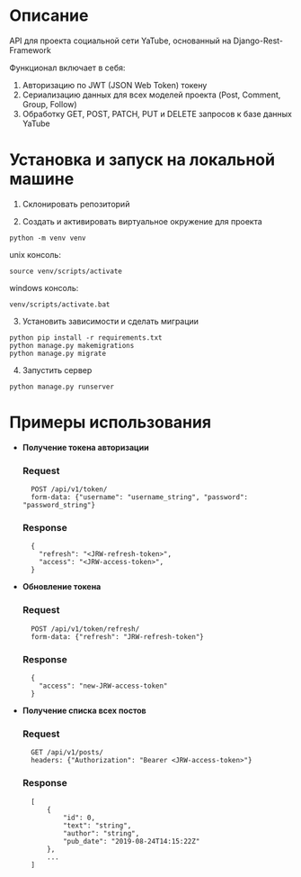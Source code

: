 # Описание
API для проекта социальной сети YaTube, основанный на Django-Rest-Framework

Функционал включает в себя:
1) Авторизацию по JWT (JSON Web Token) токену
2) Сериализацию данных для всех моделей проекта (Post, Comment, Group, Follow)
3) Обработку GET, POST, PATCH, PUT и DELETE запросов к базе данных YaTube

# Установка и запуск на локальной машине
1. Склонировать репозиторий

2. Создать и активировать виртуальное окружение для проекта

```python -m venv venv```

unix консоль:

```source venv/scripts/activate```

windows консоль:

```venv/scripts/activate.bat```

3. Установить зависимости и сделать миграции

```
python pip install -r requirements.txt
python manage.py makemigrations
python manage.py migrate
```

4. Запустить сервер

```python manage.py runserver```

# Примеры использования

* **Получение токена авторизации**
    ### Request
    ```
      POST /api/v1/token/
      form-data: {"username": "username_string", "password": "password_string"}
    ```
    ### Response
        {
          "refresh": "<JRW-refresh-token>",
          "access": "<JRW-access-token>",
        }

* **Обновление токена**
    ### Request
    ```
      POST /api/v1/token/refresh/
      form-data: {"refresh": "JRW-refresh-token"}
    ```
    ### Response
        {
          "access": "new-JRW-access-token"
        }

* **Получение списка всех постов**
    ### Request
    ```
      GET /api/v1/posts/
      headers: {"Authorization": "Bearer <JRW-access-token>"}
    ```
    ### Response
        [
            {
                "id": 0,
                "text": "string",
                "author": "string",
                "pub_date": "2019-08-24T14:15:22Z"
            },
            ...
        ]
